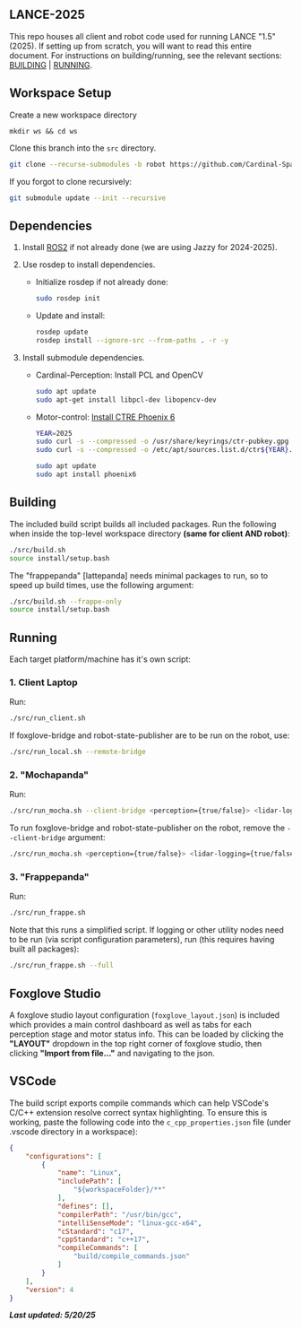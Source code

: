 ## LANCE-2025
This repo houses all client and robot code used for running LANCE "1.5" (2025). If setting up from scratch, you will want to read this entire document. For instructions on building/running, see the relevant sections: [BUILDING](#building) | [RUNNING](#running).

## Workspace Setup
Create a new workspace directory
```
mkdir ws && cd ws
```
Clone this branch into the `src` directory.
```bash
git clone --recurse-submodules -b robot https://github.com/Cardinal-Space-Mining/lance-2025 src
```
If you forgot to clone recursively:
```bash
git submodule update --init --recursive
```

## Dependencies
1. Install [ROS2](https://docs.ros.org/en/jazzy/Installation.html) if not already done (we are using Jazzy for 2024-2025).

2. Use rosdep to install dependencies.
    - Initialize rosdep if not already done:
        ```bash
        sudo rosdep init
        ```
    - Update and install:
        ```bash
        rosdep update
        rosdep install --ignore-src --from-paths . -r -y
        ```

3. Install submodule dependencies.
    - Cardinal-Perception: Install PCL and OpenCV
        ```bash
        sudo apt update
        sudo apt-get install libpcl-dev libopencv-dev
        ```
    - Motor-control: [Install CTRE Phoenix 6](https://v6.docs.ctr-electronics.com/en/stable/docs/installation/installation-nonfrc.html)
        ```bash
        YEAR=2025
        sudo curl -s --compressed -o /usr/share/keyrings/ctr-pubkey.gpg "https://deb.ctr-electronics.com/ctr-pubkey.gpg"
        sudo curl -s --compressed -o /etc/apt/sources.list.d/ctr${YEAR}.list "https://deb.ctr-electronics.com/ctr${YEAR}.list"
        ```
        ```bash
        sudo apt update
        sudo apt install phoenix6
        ```

## Building
The included build script builds all included packages. Run the following when inside the top-level workspace directory **(same for client AND robot)**:
```bash
./src/build.sh
source install/setup.bash
```
The "frappepanda" [lattepanda] needs minimal packages to run, so to speed up build times, use the following argument:
```bash
./src/build.sh --frappe-only
source install/setup.bash
```

## Running
Each target platform/machine has it's own script:

### 1. Client Laptop
Run:
```bash
./src/run_client.sh
```
If foxglove-bridge and robot-state-publisher are to be run on the robot, use:
```bash
./src/run_local.sh --remote-bridge
```

### 2. "Mochapanda"
Run:
```bash
./src/run_mocha.sh --client-bridge <perception={true/false}> <lidar-logging={true/false}>
```
To run foxglove-bridge and robot-state-publisher on the robot, remove the `--client-bridge` argument:
```bash
./src/run_mocha.sh <perception={true/false}> <lidar-logging={true/false}>
```

### 3. "Frappepanda"
Run:
```bash
./src/run_frappe.sh
```
Note that this runs a simplified script. If logging or other utility nodes need to be run (via script configuration parameters), run (this requires having built all packages):
```bash
./src/run_frappe.sh --full
```

## Foxglove Studio
A foxglove studio layout configuration (`foxglove_layout.json`) is included which provides a main control dashboard as well as tabs for each perception stage and motor status info. This can be loaded by clicking the **"LAYOUT"** dropdown in the top right corner of foxglove studio, then clicking **"Import from file..."** and navigating to the json.

## VSCode
The build script exports compile commands which can help VSCode's C/C++ extension resolve correct syntax highlighting. To ensure this is working, paste the following code into the `c_cpp_properties.json` file (under .vscode directory in a workspace):
```json
{
    "configurations": [
        {
            "name": "Linux",
            "includePath": [
                "${workspaceFolder}/**"
            ],
            "defines": [],
            "compilerPath": "/usr/bin/gcc",
            "intelliSenseMode": "linux-gcc-x64",
            "cStandard": "c17",
            "cppStandard": "c++17",
            "compileCommands": [
                "build/compile_commands.json"
            ]
        }
    ],
    "version": 4
}
```
__*Last updated: 5/20/25*__
